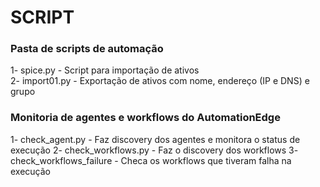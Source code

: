 # SCRIPT
### Pasta de scripts de automação

1- spice.py - Script para importação de ativos  
2- import01.py - Exportação de ativos com nome, endereço (IP e DNS) e grupo

### Monitoria de agentes e workflows do AutomationEdge

1- check_agent.py - Faz discovery dos agentes e monitora o status de execução 
2- check_workflows.py - Faz o discovery dos workflows
3- check_workflows_failure - Checa os workflows que tiveram falha na execução

